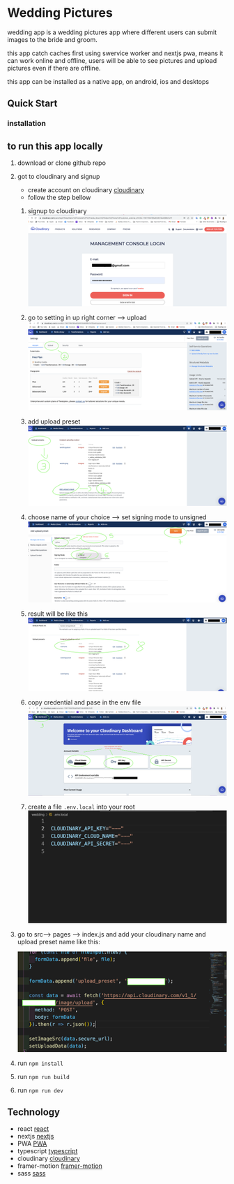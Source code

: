 # Wedding Pictures

wedding app is a wedding pictures app where different users can submit images to the bride and groom.

this app catch caches first using swervice worker and nextjs pwa, means it can work online and offline, users will be able to see pictures and upload pictures even if there are offline.

this app can be installed as a native app, on android, ios and desktops

## Quick Start
### installation

## to run this app locally
1. download or clone github repo

2. got to cloudinary and signup
   - create account on cloudinary [cloudinary](https://cloudinary.com/)
   - follow the step bellow

   1. signup to cloudinary
   ![alt signup](public/cloud0.png)

   2. go to setting in up right corner --> upload
   ![alt text](public/cloud1.png)

   3. add upload preset
   ![alt text](public/cloud2.png)

   4. choose name of your choice --> set signing mode to unsigned 
   ![alt text](public/cloud3.png)

   5. result will be like this
   ![alt text](public/cloud4.png)

   6. copy credential and pase in the env file
   ![alt text](public/cloud5.png)

   7. create a file `.env.local` into your root
   ![alt text](public/env.png)

3. go to src--> pages --> index.js and add your cloudinary name and upload preset name like this:

   ![alt text](public/code.png) 

4. run `npm install`
5. run `npm run build`
6. run `npm run dev`

## Technology
- react [react](https://reactjs.org/)
- nextjs [nextjs](https://nextjs.org/)
- PWA    [PWA](https://web.dev/progressive-web-apps/)
- typescript [typescript](https://www.typescriptlang.org/)
- cloudinary [cloudinary](https://cloudinary.com/)
- framer-motion [framer-motion](https://www.framer.com/motion/)
- sass [sass](https://sass-lang.com/)





